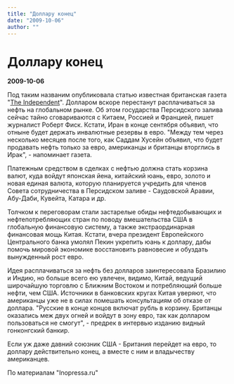 ```yaml
---
title: "Доллару конец"
date: "2009-10-06"
author: ""
---
```


# Доллару конец

**2009-10-06** 

Под таким названим опубликовала статью известная британская газета "[The Independent](http://www.independent.co.uk/news/business/news/the-demise-of-the-dollar-1798175.html)". Долларом вскоре перестанут расплачиваться за нефть на глобальном рынке. Об этом государства Персидского залива сейчас тайно сговариваются с Китаем, Россией и Францией, пишет журналист Роберт Фиск. Кстати, Иран в конце сентября объявил, что отныне будет держать инвалютные резервы в евро. "Между тем через несколько месяцев после того, как Саддам Хусейн объявил, что будет продавать нефть только за евро, американцы и британцы вторглись в Ирак", - напоминает газета.

Платежным средством в сделках с нефтью должна стать корзина валют, куда войдут японская йена, китайский юань, евро, золото и новая единая валюта, которую планируется учредить для членов Совета сотрудничества в Персидском заливе - Саудовской Аравии, Абу-Даби, Кувейта, Катара и др.

Толчком к переговорам стали застарелые обиды нефтедобывающих и нефтепотребляющих стран по поводу вмешательства США в глобальную финансовую систему, а также экстраординарная финансовая мощь Китая. Кстати, вчера президент Европейского Центрального банка умолял Пекин укрепить юань к доллару, дабы помочь мировой экономике восстановить равновесие и обуздать вынужденный рост евро.

Идея расплачиваться за нефть без долларов заинтересовала Бразилию и Индию, но больше всего ею увлечен, видимо, Китай, ведущий широчайшую торговлю с Ближним Востоком и потребляющий больше нефти, чем США. Источники в банковских кругах Китая уверяют, что американцы уже не в силах помешать консультациям об отказе от доллара. "Русские в конце концов включат рубль в корзину. Британцы оказались меж двух огней и войдут в зону евро, так как долларом пользоваться не смогут", - предрек в интервью изданию видный гонконгский банкир.

Если уж даже давний союзник США - Британия перейдет на евро, то доллару действительно конец, а вместе с ним и владычеству американцев.

По материалам "Inopressa.ru"